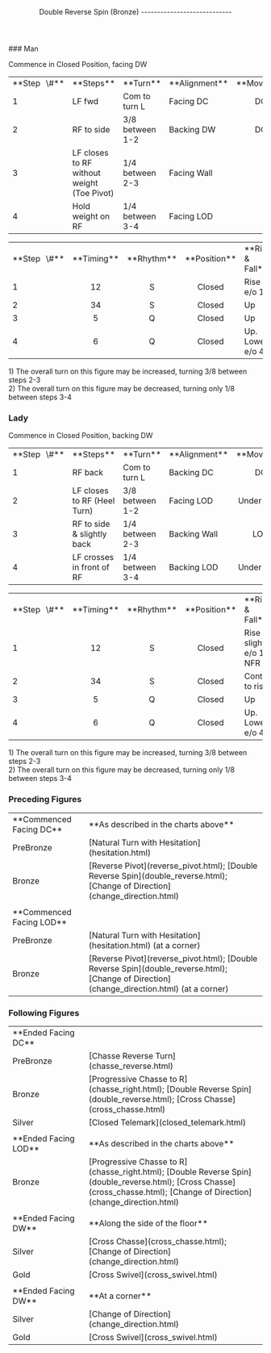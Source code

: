 <header>Double Reverse Spin (Bronze)
----------------------------

 </header>### Man

Commence in Closed Position, facing DW

 <table class="style1"> <tbody><tr> <td style="width:10%">**Step<span style="color:white">\_</span>\#**</td> <td style="width:38%">**Steps**</td> <td style="width:20%">**Turn**</td> <td style="width:16%">**Alignment**</td> <td style="width:16%;text-align:center">**Moving**</td> </tr> <tr> <td>1</td> <td>LF fwd</td> <td>Com to turn L</td> <td>Facing DC</td> <td style="text-align:center">DC</td> </tr> <tr> <td>2 </td> <td>RF to side</td> <td>3/8 between 1-2</td> <td>Backing DW</td> <td style="text-align:center">DC</td> </tr> <tr> <td>3</td> <td>LF closes to RF without weight (Toe Pivot)</td> <td>1/4 between 2-3</td> <td>Facing Wall</td> <td style="text-align:center"> </td> </tr> <tr> <td>4</td> <td>Hold weight on RF</td> <td>1/4 between 3-4</td> <td>Facing LOD</td> <td style="text-align:center"> </td> </tr> </tbody></table>

 <table class="style1"> <tbody><tr> <td style="width:10%">**Step<span style="color:white">\_</span>\#**</td> <td style="width:10%;text-align:center">**Timing**</td> <td style="width:10%;text-align:center">**Rhythm**</td> <td style="width:20%;text-align:center">**Position**</td> <td style="width:30%">**Rise &amp; Fall**</td> <td style="width:10%;text-align:center">**Sway**</td> <td style="width:10%;text-align:right">**Footwork**</td> </tr> <tr> <td>1</td> <td style="text-align:center">12</td> <td style="text-align:center">S</td> <td style="text-align:center">Closed</td> <td>Rise e/o 1</td> <td style="text-align:center"></td> <td style="text-align:right">HT</td> </tr> <tr> <td>2 </td> <td style="text-align:center">34 </td> <td style="text-align:center">S</td> <td style="text-align:center">Closed</td> <td>Up</td> <td style="text-align:center"></td> <td style="text-align:right">T</td> </tr> <tr> <td>3</td> <td style="text-align:center">5</td> <td style="text-align:center">Q</td> <td style="text-align:center">Closed</td> <td>Up</td> <td> </td> <td style="text-align:right;">T (LF)</td> </tr> <tr> <td>4</td> <td style="text-align:center">6</td> <td style="text-align:center">Q</td> <td style="text-align:center">Closed</td> <td>Up. Lower e/o 4</td> <td style="text-align:center"></td> <td style="text-align:right">TH (RF)</td> </tr> </tbody></table>

1\) The overall turn on this figure may be increased, turning 3/8 between steps 2-3  
 2) The overall turn on this figure may be decreased, turning only 1/8 between steps 3-4

### Lady

Commence in Closed Position, backing DW

 <table class="style1"> <tbody><tr> <td style="width:10%">**Step<span style="color:white">\_</span>\#**</td> <td style="width:38%">**Steps**</td> <td style="width:20%">**Turn**</td> <td style="width:16%">**Alignment**</td> <td style="width:16%;text-align:center">**Moving**</td> </tr> <tr> <td>1</td> <td>RF back</td> <td>Com to turn L</td> <td>Backing DC</td> <td style="text-align:center">DC</td> </tr> <tr> <td>2 </td> <td>LF closes to RF (Heel Turn)</td> <td>3/8 between 1-2</td> <td>Facing LOD</td> <td style="text-align:center">Under Body</td> </tr> <tr> <td>3</td> <td>RF to side &amp; slightly back</td> <td>1/4 between 2-3</td> <td>Backing Wall</td> <td style="text-align:center">LOD</td> </tr> <tr> <td>4</td> <td>LF crosses in front of RF</td> <td>1/4 between 3-4</td> <td>Backing LOD</td> <td style="text-align:center">Under Body</td> </tr> </tbody></table>

 <table class="style1"> <tbody><tr> <td style="width:10%">**Step<span style="color:white">\_</span>\#**</td> <td style="width:10%;text-align:center">**Timing**</td> <td style="width:10%;text-align:center">**Rhythm**</td> <td style="width:20%;text-align:center">**Position**</td> <td style="width:30%">**Rise &amp; Fall**</td> <td style="width:10%;text-align:center">**Sway**</td> <td style="width:10%;text-align:right">**Footwork**</td> </tr> <tr> <td>1</td> <td style="text-align:center">12</td> <td style="text-align:center">S</td> <td style="text-align:center">Closed</td> <td>Rise slightly e/o 1, NFR</td> <td style="text-align:center"></td> <td style="text-align:right">TH</td> </tr> <tr> <td>2 </td> <td style="text-align:center">34 </td> <td style="text-align:center">S</td> <td style="text-align:center">Closed</td> <td>Cont to rise</td> <td style="text-align:center"></td> <td style="text-align:right">HT</td> </tr> <tr> <td>3</td> <td style="text-align:center">5</td> <td style="text-align:center">Q</td> <td style="text-align:center">Closed</td> <td>Up</td> <td> </td> <td style="text-align:right">T</td> </tr> <tr> <td>4</td> <td style="text-align:center">6</td> <td style="text-align:center">Q</td> <td style="text-align:center">Closed</td> <td>Up. Lower e/o 4</td> <td style="text-align:center"></td> <td style="text-align:right">TH</td> </tr> </tbody></table>

1\) The overall turn on this figure may be increased, turning 3/8 between steps 2-3  
 2) The overall turn on this figure may be decreased, turning only 1/8 between steps 3-4

### Preceding Figures

 <table> <tbody><tr> <td style="width:30%">**Commenced Facing DC**</td> <td>**As described in the charts above**</td> </tr> <tr> <td style="width:30%">PreBronze</td> <td> [Natural Turn with Hesitation](hesitation.html) </td> </tr> <tr> <td>Bronze</td> <td> [Reverse Pivot](reverse_pivot.html); [Double Reverse Spin](double_reverse.html); [Change of Direction](change_direction.html) </td> </tr> <tr> <td> </td> <td> </td> </tr> <tr> <td>**Commenced Facing LOD**</td> <td> </td> </tr> <tr> <td style="width:30%">PreBronze</td> <td> [Natural Turn with Hesitation](hesitation.html) (at a corner) </td> </tr> <tr> <td>Bronze</td> <td> [Reverse Pivot](reverse_pivot.html); [Double Reverse Spin](double_reverse.html); [Change of Direction](change_direction.html) (at a corner) </td> </tr> </tbody></table>

### Following Figures

 <table> <tbody><tr> <td>**Ended Facing DC**</td> <td> </td> </tr> <tr> <td style="width:30%">PreBronze</td> <td> [Chasse Reverse Turn](chasse_reverse.html) </td> </tr> <tr> <td>Bronze</td> <td> [Progressive Chasse to R](chasse_right.html); [Double Reverse Spin](double_reverse.html); [Cross Chasse](cross_chasse.html) </td> </tr> <tr> <td>Silver</td> <td> [Closed Telemark](closed_telemark.html) </td> </tr> <tr> <td> </td> <td> </td> </tr> <tr> <td>**Ended Facing LOD**</td> <td>**As described in the charts above**</td> </tr> <tr> <td>Bronze</td> <td> [Progressive Chasse to R](chasse_right.html); [Double Reverse Spin](double_reverse.html); [Cross Chasse](cross_chasse.html); [Change of Direction](change_direction.html) </td> </tr> <tr> <td> </td> <td> </td> </tr> <tr> <td>**Ended Facing DW**</td> <td>**Along the side of the floor**</td> </tr> <tr> <td>Silver</td> <td> [Cross Chasse](cross_chasse.html); [Change of Direction](change_direction.html) </td> </tr> <tr> <td>Gold</td> <td> [Cross Swivel](cross_swivel.html) </td> </tr> <tr> <td> </td> <td> </td> </tr> <tr> <td>**Ended Facing DW**</td> <td>**At a corner**</td> </tr> <tr> <td>Silver</td> <td> [Change of Direction](change_direction.html) </td> </tr> <tr> <td>Gold</td> <td> [Cross Swivel](cross_swivel.html) </td> </tr> </tbody></table>